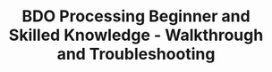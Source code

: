---
layout: post
title: BDO Processing Beginner and Skilled Knowledge - Walkthrough and Troubleshooting
published: true
type: video
tags: processing
image: /files/thumbnails/processingknowledge.webp
excerpt: Hope this helps :)
post-date: 2023-06-05
updated-date: 2023-06-05
direct-link: https://www.youtube.com/watch?v=INBW4zDf3Ek
---
